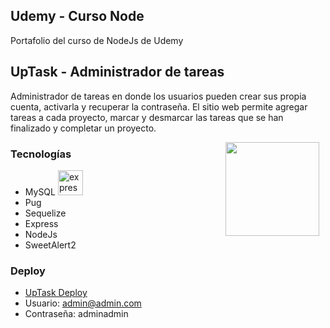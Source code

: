 ## Udemy - Curso Node
Portafolio del curso de NodeJs de Udemy

## UpTask - Administrador de tareas

Administrador de tareas en donde los usuarios pueden crear sus propia cuenta, activarla y recuperar la contraseña. 
El sitio web permite agregar tareas a cada proyecto, marcar y desmarcar las tareas que se han finalizado y completar un proyecto.

<img src="https://www.redotheweb.com/images/nodejs-mysql.png" align="right" height="150" width="150" hspace="10">
<div style="text-align: justify;">

### Tecnologías
 - MySQL <a href="https://expressjs.com" target="_blank"> <img src="https://blobscdn.gitbook.com/v0/b/gitbook-28427.appspot.com/o/assets%2F-Lgyno4NC7rhy49BAEjN%2F-Lh14lb3LH4C886qWxYA%2F-Lh1DZeIUQennGd9RiHe%2FScreen%20Shot%202019-06-10%20at%2011.30.20%20AM.png?alt=media&token=784b79f6-81b5-4308-97a2-155afb9d496f" alt="express" width="40" height="40"/> </a>
 - Pug
 - Sequelize
 - Express
 - NodeJs
 - SweetAlert2

### Deploy

 - [UpTask Deploy](https://pacific-dusk-49748.herokuapp.com/iniciar-sesion)
 - Usuario: admin@admin.com
 - Contraseña: adminadmin
 
</div>
